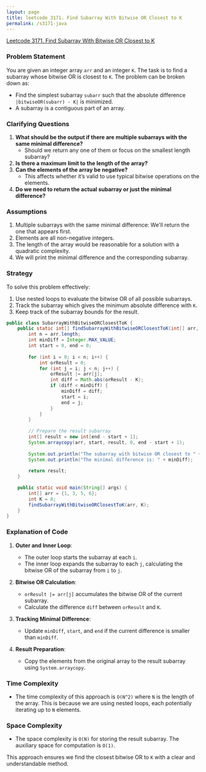 ```yaml
---
layout: page
title: leetcode 3171. Find Subarray With Bitwise OR Closest to K
permalink: /s3171-java
---
```

[Leetcode 3171. Find Subarray With Bitwise OR Closest to K](https://algoadvance.github.io/algoadvance/l3171)
### Problem Statement

You are given an integer array `arr` and an integer `K`. The task is to find a subarray whose bitwise OR is closest to `K`. The problem can be broken down as:
- Find the simplest subarray `subarr` such that the absolute difference `|bitwiseOR(subarr) - K|` is minimized.
- A subarray is a contiguous part of an array.

### Clarifying Questions
1. **What should be the output if there are multiple subarrays with the same minimal difference?**
   - Should we return any one of them or focus on the smallest length subarray?
2. **Is there a maximum limit to the length of the array?**
3. **Can the elements of the array be negative?**
   - This affects whether it’s valid to use typical bitwise operations on the elements.
4. **Do we need to return the actual subarray or just the minimal difference?**

### Assumptions
1. Multiple subarrays with the same minimal difference: We'll return the one that appears first.
2. Elements are all non-negative integers.
3. The length of the array would be reasonable for a solution with a quadratic complexity.
4. We will print the minimal difference and the corresponding subarray.

### Strategy
To solve this problem effectively:
1. Use nested loops to evaluate the bitwise OR of all possible subarrays.
2. Track the subarray which gives the minimum absolute difference with `K`.
3. Keep track of the subarray bounds for the result.

```java
public class SubarrayWithBitwiseORClosestToK {
    public static int[] findSubarrayWithBitwiseORClosestToK(int[] arr, int K) {
        int n = arr.length;
        int minDiff = Integer.MAX_VALUE;
        int start = 0, end = 0;
        
        for (int i = 0; i < n; i++) {
            int orResult = 0;
            for (int j = i; j < n; j++) {
                orResult |= arr[j];
                int diff = Math.abs(orResult - K);
                if (diff < minDiff) {
                    minDiff = diff;
                    start = i;
                    end = j;
                }
            }
        }
        
        // Prepare the result subarray
        int[] result = new int[end - start + 1];
        System.arraycopy(arr, start, result, 0, end - start + 1);
        
        System.out.println("The subarray with bitwise OR closest to " + K + " is: " + java.util.Arrays.toString(result));
        System.out.println("The minimal difference is: " + minDiff);
        
        return result;
    }

    public static void main(String[] args) {
        int[] arr = {1, 3, 5, 6};
        int K = 8;
        findSubarrayWithBitwiseORClosestToK(arr, K);
    }
}
```

### Explanation of Code

1. **Outer and Inner Loop**:
   - The outer loop starts the subarray at each `i`.
   - The inner loop expands the subarray to each `j`, calculating the bitwise OR of the subarray from `i` to `j`.

2. **Bitwise OR Calculation**:
   - `orResult |= arr[j]` accumulates the bitwise OR of the current subarray.
   - Calculate the difference `diff` between `orResult` and `K`.

3. **Tracking Minimal Difference**:
   - Update `minDiff`, `start`, and `end` if the current difference is smaller than `minDiff`.

4. **Result Preparation**:
   - Copy the elements from the original array to the result subarray using `System.arraycopy`.

### Time Complexity
- The time complexity of this approach is `O(N^2)` where `N` is the length of the array. This is because we are using nested loops, each potentially iterating up to `N` elements.
  
### Space Complexity
- The space complexity is `O(N)` for storing the result subarray. The auxiliary space for computation is `O(1)`.

This approach ensures we find the closest bitwise OR to `K` with a clear and understandable method.
